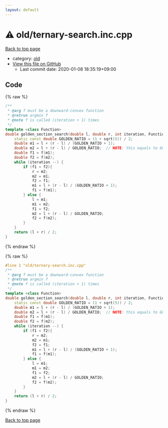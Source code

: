 ```yaml
---
layout: default
---
```


<!-- mathjax config similar to math.stackexchange -->
<script type="text/javascript" async
  src="https://cdnjs.cloudflare.com/ajax/libs/mathjax/2.7.5/MathJax.js?config=TeX-MML-AM_CHTML">
</script>
<script type="text/x-mathjax-config">
  MathJax.Hub.Config({
    TeX: { equationNumbers: { autoNumber: "AMS" }},
    tex2jax: {
      inlineMath: [ ['$','$'] ],
      processEscapes: true
    },
    "HTML-CSS": { matchFontHeight: false },
    displayAlign: "left",
    displayIndent: "2em"
  });
</script>

<script type="text/javascript" src="https://cdnjs.cloudflare.com/ajax/libs/jquery/3.4.1/jquery.min.js"></script>
<script src="https://cdn.jsdelivr.net/npm/jquery-balloon-js@1.1.2/jquery.balloon.min.js" integrity="sha256-ZEYs9VrgAeNuPvs15E39OsyOJaIkXEEt10fzxJ20+2I=" crossorigin="anonymous"></script>
<script type="text/javascript" src="../../assets/js/copy-button.js"></script>
<link rel="stylesheet" href="../../assets/css/copy-button.css" />


# :warning: old/ternary-search.inc.cpp

<a href="../../index.html">Back to top page</a>

* category: <a href="../../index.html#149603e6c03516362a8da23f624db945">old</a>
* <a href="{{ site.github.repository_url }}/blob/master/old/ternary-search.inc.cpp">View this file on GitHub</a>
    - Last commit date: 2020-01-08 18:35:19+09:00




## Code

<a id="unbundled"></a>
{% raw %}
```cpp
/**
 * @arg f must be a downward-convex function
 * @retrun argmin f
 * @note f is called (iteration + 1) times
 */
template <class Function>
double golden_section_search(double l, double r, int iteration, Function f) {
    static const double GOLDEN_RATIO = (1 + sqrt(5)) / 2;
    double m1 = l + (r - l) / (GOLDEN_RATIO + 1);
    double m2 = l + (r - l) / GOLDEN_RATIO;  // NOTE: this equals to GOLDEN_RATIO / (GOLDEN_RATIO + 1.0)
    double f1 = f(m1);
    double f2 = f(m2);
    while (iteration --) {
        if (f1 < f2){
            r = m2;
            m2 = m1;
            f2 = f1;
            m1 = l + (r - l) / (GOLDEN_RATIO + 1);
            f1 = f(m1);
        } else {
            l = m1;
            m1 = m2;
            f1 = f2;
            m2 = l + (r - l) / GOLDEN_RATIO;
            f2 = f(m2);
        }
    }
    return (l + r) / 2;
}

```
{% endraw %}

<a id="bundled"></a>
{% raw %}
```cpp
#line 1 "old/ternary-search.inc.cpp"
/**
 * @arg f must be a downward-convex function
 * @retrun argmin f
 * @note f is called (iteration + 1) times
 */
template <class Function>
double golden_section_search(double l, double r, int iteration, Function f) {
    static const double GOLDEN_RATIO = (1 + sqrt(5)) / 2;
    double m1 = l + (r - l) / (GOLDEN_RATIO + 1);
    double m2 = l + (r - l) / GOLDEN_RATIO;  // NOTE: this equals to GOLDEN_RATIO / (GOLDEN_RATIO + 1.0)
    double f1 = f(m1);
    double f2 = f(m2);
    while (iteration --) {
        if (f1 < f2){
            r = m2;
            m2 = m1;
            f2 = f1;
            m1 = l + (r - l) / (GOLDEN_RATIO + 1);
            f1 = f(m1);
        } else {
            l = m1;
            m1 = m2;
            f1 = f2;
            m2 = l + (r - l) / GOLDEN_RATIO;
            f2 = f(m2);
        }
    }
    return (l + r) / 2;
}

```
{% endraw %}

<a href="../../index.html">Back to top page</a>

